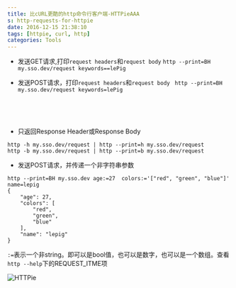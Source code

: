 ```yaml
---
title: 比cURL更酷的http命令行客户端-HTTPieAAA
s: http-requests-for-httpie
date: 2016-12-15 21:38:10
tags: [httpie, curl, http]
categories: Tools
---
```


* 发送GET请求,打印`request headers`和`request body`
  ```http --print=BH my.sso.dev/request keywords==lePig ```

* 发送POST请求，打印`request headers`和`request body`
  ``` http --print=BH my.sso.dev/request keywords=lePig```

  ​

  <!--more-->

  ​

* 只返回Response Header或Response Body
```
http -h my.sso.dev/request | http --print=h my.sso.dev/request
http -b my.sso.dev/request | http --print=b my.sso.dev/request
```

* 发送POST请求，并传递一个非字符串参数
```
http --print=BH my.sso.dev age:=27  colors:='["red", "green", "blue"]' name=lepig
{
    "age": 27,
    "colors": [
        "red",
        "green",
        "blue"
    ],
    "name": "lepig"
}
```
`:=`表示一个非string。即可以是bool值，也可以是数字，也可以是一个数组。查看`http --help`下的REQUEST_ITME项













![HTTPie](https://httpie.org/static/img/httpie2.png)




